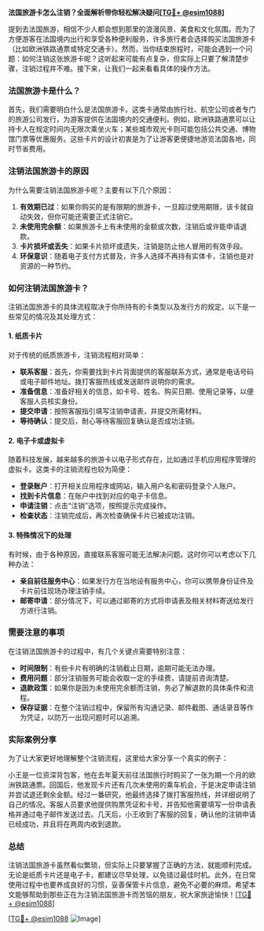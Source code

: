 **法国旅游卡怎么注销？全面解析带你轻松解决疑问[[TG💪+ @esim1088](https://t.me/s/esim1088)]**

提到去法国旅游，相信不少人都会想到那里的浪漫风景、美食和文化氛围。而为了方便游客在法国境内出行和享受各种便利服务，许多旅行者会选择购买法国旅游卡（比如欧洲铁路通票或特定交通卡）。然而，当你结束旅程时，可能会遇到一个问题：如何注销这张旅游卡呢？这听起来可能有点复杂，但实际上只要了解清楚步骤，注销过程并不难。接下来，让我们一起来看看具体的操作方法。

### 法国旅游卡是什么？

首先，我们需要明白什么是法国旅游卡。这类卡通常由旅行社、航空公司或者专门的旅游公司发行，为游客提供在法国境内的交通便利。例如，欧洲铁路通票可以让持卡人在规定时间内无限次乘坐火车；某些城市观光卡则可能包括公共交通、博物馆门票等优惠服务。这些卡片的设计初衷是为了让游客更便捷地游览法国各地，同时节省费用。

### 注销法国旅游卡的原因

为什么需要注销法国旅游卡呢？主要有以下几个原因：

1. **有效期已过**：如果你购买的是有限期的旅游卡，一旦超过使用期限，该卡就自动失效，但你可能还需要正式注销它。
2. **未使用完余额**：如果旅游卡上有未使用的金额或次数，注销后或许能申请退款。
3. **卡片损坏或丢失**：如果卡片损坏或遗失，注销是防止他人冒用的有效手段。
4. **环保意识**：随着电子支付方式普及，许多人选择不再持有实体卡，注销也是对资源的一种节约。

### 如何注销法国旅游卡？

注销法国旅游卡的具体流程取决于你所持有的卡类型以及发行方的规定。以下是一些常见的情况及其处理方式：

#### 1. 纸质卡片

对于传统的纸质旅游卡，注销流程相对简单：

- **联系客服**：首先，你需要找到卡片背面提供的客服联系方式，通常是电话号码或电子邮件地址。拨打客服热线或发送邮件说明你的需求。
- **准备信息**：准备好相关的信息，如卡号、姓名、购买日期、使用记录等，以便客服人员核实身份。
- **提交申请**：按照客服指引填写注销申请表，并提交所需材料。
- **等待确认**：提交后，耐心等待客服回复确认是否成功注销。

#### 2. 电子卡或虚拟卡

随着科技发展，越来越多的旅游卡以电子形式存在，比如通过手机应用程序管理的虚拟卡。这类卡的注销流程也较为简便：

- **登录账户**：打开相关应用程序或网站，输入用户名和密码登录个人账户。
- **找到卡片信息**：在账户中找到对应的电子卡信息。
- **申请注销**：点击“注销”选项，按照提示完成操作。
- **检查状态**：注销完成后，再次检查确保卡片已被成功注销。

#### 3. 特殊情况下的处理

有时候，由于各种原因，直接联系客服可能无法解决问题。这时你可以考虑以下几种办法：

- **亲自前往服务中心**：如果发行方在当地设有服务中心，你可以携带身份证件及卡片前往现场办理注销手续。
- **邮寄申请**：部分情况下，可以通过邮寄的方式将申请表及相关材料寄送给发行方进行注销。

### 需要注意的事项

在注销法国旅游卡的过程中，有几个关键点需要特别注意：

- **时间限制**：有些卡片有明确的注销截止日期，逾期可能无法办理。
- **费用问题**：部分注销服务可能会收取一定的手续费，请提前咨询清楚。
- **退款政策**：如果你是因为未使用完余额而注销，务必了解退款的具体条件和流程。
- **保存证据**：在整个注销过程中，保留所有沟通记录、邮件截图、通话录音等作为凭证，以防万一出现问题时可以追溯。

### 实际案例分享

为了让大家更好地理解整个注销流程，这里给大家分享一个真实的例子：

小王是一位资深背包客，他在去年夏天前往法国旅行时购买了一张为期一个月的欧洲铁路通票。回国后，他发现卡片还有几次未使用的乘车机会，于是决定申请注销并尝试退还剩余金额。经过一番研究，他最终选择了拨打客服热线，并详细说明了自己的情况。客服人员要求他提供购票凭证和卡号，并告知他需要填写一份申请表格并通过电子邮件发送过去。几天后，小王收到了客服的回复，确认他的注销申请已经成功，并且将在两周内收到退款。

### 总结

注销法国旅游卡虽然看似繁琐，但实际上只要掌握了正确的方法，就能顺利完成。无论是纸质卡片还是电子卡，都建议尽早处理，以免错过最佳时机。此外，在日常使用过程中也要养成良好的习惯，妥善保管卡片信息，避免不必要的麻烦。希望本文能够帮助到那些正在为注销法国旅游卡而苦恼的朋友，祝大家旅途愉快！[[TG💪+ @esim1088](https://t.me/s/esim1088)]

[[TG💪+ @esim1088](https://t.me/s/esim1088) ![Image](https://i.postimg.cc/4NQfJmqS/Snipaste-2025-05-13-00-14-12.png)]